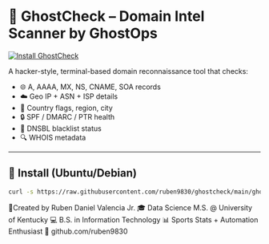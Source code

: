 # 🧠 GhostCheck – Domain Intel Scanner by GhostOps

[![Install GhostCheck](https://img.shields.io/badge/Install-GhostCheck-blue?style=for-the-badge)](https://raw.githubusercontent.com/ruben9830/ghostcheck/main/ghostcheck-install.sh)

A hacker-style, terminal-based domain reconnaissance tool that checks:

- 🌐 A, AAAA, MX, NS, CNAME, SOA records
- ☁️ Geo IP + ASN + ISP details
- 📍 Country flags, region, city
- 🔒 SPF / DMARC / PTR health
- 🚫 DNSBL blacklist status
- 🔍 WHOIS metadata

---
## 🚀 Install (Ubuntu/Debian)

```bash
curl -s https://raw.githubusercontent.com/ruben9830/ghostcheck/main/ghostcheck-install.sh | bash
```



👨‍Created by
Ruben Daniel Valencia Jr.
🎓 Data Science M.S. @ University of Kentucky
💻 B.S. in Information Technology
📊 Sports Stats + Automation Enthusiast
🔗 github.com/ruben9830
